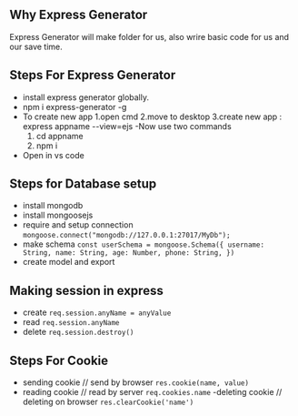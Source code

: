 ## Why Express Generator

Express Generator will make folder for us, also wrire basic code for us and our save time.

## Steps For Express Generator

- install express generator globally.
- npm i express-generator -g
- To create new app
  1.open cmd
  2.move to desktop
  3.create new app : express appname --view=ejs
-Now use two commands 
  1. cd appname 
  2. npm i
- Open in vs code

## Steps for Database setup

- install mongodb
- install mongoosejs
- require and setup connection
  `mongoose.connect("mongodb://127.0.0.1:27017/MyDb");`
- make schema
  `const userSchema = mongoose.Schema({
    username: String,
    name: String,
    age: Number,
    phone: String,
})`
- create model and export

## Making session in express

- create
  `req.session.anyName = anyValue`
- read
  `req.session.anyName`
- delete
  `req.session.destroy()`

## Steps For Cookie

- sending cookie // send by browser
    `res.cookie(name, value)`
- reading cookie // read by server
    `req.cookies.name`
-deleting cookie // deleting on browser
    `res.clearCookie('name')`
